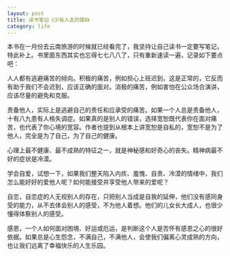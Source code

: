 ```yaml
---
layout: post
title: 读书笔记《少有人走的路Ⅱ》
category: life
---
```


本书在一月份去云南旅游的时候就已经看完了，我坚持让自己读书一定要写笔记，特此补上。书里面东西其实也忘得七七八八了，只有重新速读一遍，记录如下要点吧：

人人都有逃避痛苦的倾向。积极的痛苦，例如担心上班迟到，这是正常的，它反而有助于我们不会迟到，应该正确的面对。消极的痛苦，例如害怕在公众场合演讲，应该尽量的避免和克服。

责备他人，实际上是逃避自己的责任和应承受的痛苦。如果一个人总是责备他人，十有八九患有人格失调症。如果真的是别人的错误，选择宽恕既代表你在面对痛苦，也代表了你心境的宽容。作者也提到从根本上讲宽恕是自私的，宽恕不是为了他人，完全是为了自己，为了自己的健康。

心理上最不健康、最不成熟的特征之一，就是神秘感和好奇心的丧失。精神病最不好的症状是冷漠。

学会自爱，试想一下，如果我们整天陷入内疚、羞愧、自责、冷漠的情绪中，我们怎么能好好的爱他人呢？如何能接受并享受他人带来的爱呢？

自恋，自恋症的人无视别人的存在，只把别人当成是自我的延伸，他们没有感同身受的能力，从不去体会别人的感受，不为他人着想。他们的儿女长大成人，也很少懂得体察别人的感受。

感恩，一个人如何面对困境、好运或厄运，是判断这个人是否怀有感恩之心的很好依据。如果总是心生怨念，不满自己，不满他人，会使我们偏离心灵成熟的方向，也让我们远离了幸福快乐的人生乐园。




